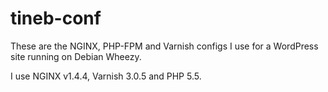 tineb-conf
==========

These are the NGINX, PHP-FPM and Varnish configs I use for a WordPress site running on Debian Wheezy.

I use NGINX v1.4.4, Varnish 3.0.5 and PHP 5.5.
